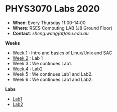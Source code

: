 PHYS3070 Labs 2020
==================
- **When**: Every Thursday 11:00-14:00
- **Where**: RSES Computing LAB (J8 Ground Floor)
- **Contact**: *sheng.wang(at)anu.edu.au*

**Weeks**
- [Week 1](https://github.com/sheng09/PHYS3070-2020/blob/master/Week1/After-class-reading.md#week1) : Intro and basics of Linux/Unix and SAC
- [Week 2](https://github.com/sheng09/PHYS3070-2020/tree/master/Week2#week-2) : Lab 1
- Week 3 : We continues Lab1.
- [Week 4](https://github.com/sheng09/PHYS3070-2020/blob/master/Week4/README.md#week-4) : Lab2
- Week 5 : We continues Lab1 and Lab2.
- Week 6 : We continues Lab1 and Lab2.


**Labs**
- [Lab1](https://github.com/sheng09/PHYS3070-2020/blob/master/Week2/Lab1.md#lab-exercise-1-location-of-a-local-earthquake)
- [Lab2](https://github.com/sheng09/PHYS3070-2020/blob/master/Week4/README.md#week-4)

